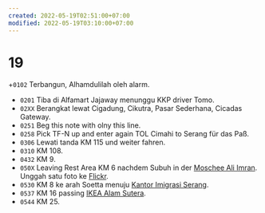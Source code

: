 ```yaml
---
created: 2022-05-19T02:51:00+07:00
modified: 2022-05-19T03:10:00+07:00
---
```

# 19

+`0102` Terbangun, Alhamdulilah oleh alarm.
+ `0201` Tiba di Alfamart Jajaway menunggu KKP driver Tomo.
+ `02XX` Berangkat lewat Cigadung, Cikutra, Pasar Sederhana, Cicadas Gateway.
+ `0251` Beg this note with olny this line.
+ `0258` Pick TF-N up and enter again TOL Cimahi to Serang für das Paß.
+ `0306` Lewati tanda KM 115 und weiter fahren.
+ `0310` KM 108.
+ `0432` KM 9.
+ `050X` Leaving Rest Area KM 6 nachdem Subuh in der [Moschee Ali Imran](https://g.co/kgs/9iSNCt). Unggah satu foto ke [Flickr](https://flic.kr/p/2nmqkgm).
+ `0530` KM 8 ke arah Soetta menuju [Kantor Imigrasi Serang](https://g.co/kgs/eECZhP).
+ `0537` KM 16 passing [IKEA Alam Sutera](https://maps.app.goo.gl/95uwqKeUSkWcSATP8).
+ `0544` KM 25.